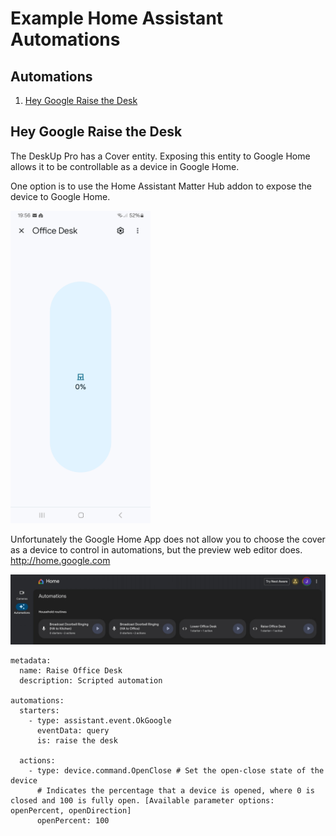 # Example Home Assistant Automations

## Automations
1. [Hey Google Raise the Desk](#Hey-Google-Raise-the-Desk)



## Hey Google Raise the Desk
The DeskUp Pro has a Cover entity. Exposing this entity to Google Home allows it to be controllable as a device in Google Home.

One option is to use the Home Assistant Matter Hub addon to expose the device to Google Home.

<img src="images/Automation-GoogleHome-Cover.jpg" height="500px" />

Unfortunately the Google Home App does not allow you to choose the cover as a device to control in automations, but the preview web editor does.
http://home.google.com

![](images/Automation-GoogleHome-WebEditor.jpg)

```
metadata:
  name: Raise Office Desk
  description: Scripted automation

automations:
  starters:
    - type: assistant.event.OkGoogle
      eventData: query
      is: raise the desk

  actions:
    - type: device.command.OpenClose # Set the open-close state of the device
      # Indicates the percentage that a device is opened, where 0 is closed and 100 is fully open. [Available parameter options: openPercent, openDirection]
      openPercent: 100
```
